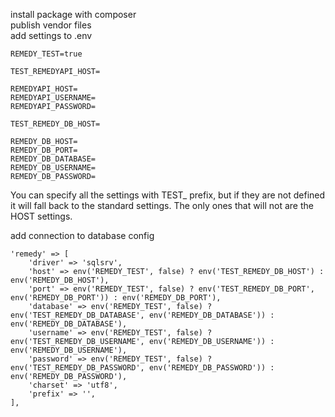 install package with composer  
publish vendor files  
add settings to .env  
  
```
REMEDY_TEST=true

TEST_REMEDYAPI_HOST=

REMEDYAPI_HOST=
REMEDYAPI_USERNAME=
REMEDYAPI_PASSWORD=

TEST_REMEDY_DB_HOST=

REMEDY_DB_HOST=
REMEDY_DB_PORT=
REMEDY_DB_DATABASE=
REMEDY_DB_USERNAME=
REMEDY_DB_PASSWORD=
```

You can specify all the settings with TEST_ prefix, but if they are not defined it will fall back to the standard settings. The only ones that will not are the HOST settings.  

add connection to database config  
```
'remedy' => [
    'driver' => 'sqlsrv',
    'host' => env('REMEDY_TEST', false) ? env('TEST_REMEDY_DB_HOST') : env('REMEDY_DB_HOST'),
    'port' => env('REMEDY_TEST', false) ? env('TEST_REMEDY_DB_PORT', env('REMEDY_DB_PORT')) : env('REMEDY_DB_PORT'),
    'database' => env('REMEDY_TEST', false) ? env('TEST_REMEDY_DB_DATABASE', env('REMEDY_DB_DATABASE')) : env('REMEDY_DB_DATABASE'),
    'username' => env('REMEDY_TEST', false) ? env('TEST_REMEDY_DB_USERNAME', env('REMEDY_DB_USERNAME')) : env('REMEDY_DB_USERNAME'),
    'password' => env('REMEDY_TEST', false) ? env('TEST_REMEDY_DB_PASSWORD', env('REMEDY_DB_PASSWORD')) : env('REMEDY_DB_PASSWORD'),
    'charset' => 'utf8',
    'prefix' => '',
],
```